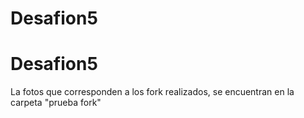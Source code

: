 # Desafion5
# Desafion5

La fotos que corresponden a los fork realizados, se encuentran en la carpeta "prueba fork"